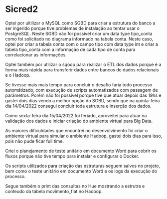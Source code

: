 # Sicred2
Optei por uitilizar o MySQL como SGBD para criar a estrutura do banco a ser ingerido porque tive problemas de instalação ao tentar usar o PostgreSQL.
Neste SGBD não foi possível criar um data type tipo_conta como foi solicitado no diagrama informado na tabela conta.
Neste caso, optei por criar a tabela conta com o campo tipo com data type int e criar a tabela tipo_conta com a informação de cada tipo de conta para correlacionar as informações.

Optei também por utilizar o sqoop para realizar o ETL dos dados porque é a forma mais rápida para transferir dados entre bancos de dados relacionais e o Hadoop.

Se tivesse mais mais tempo para concluir o desafio faria todo processo automátizado, com execução de scripts automatizados com passagem de parâmetros. 
Porém não foi possível porque tive que atuar depois das 19hs e gastei dois dias vendo a melhor opção do SGBD, sendo que na quinta-feira dia 14/04/2022 consegui concluir toda estrutura e inserção dos dados.

Como sexta-feira dia 15/04/2022 foi feriado, aproveitei para atuar na validação dos dados e iniciar criação do ambiente virtual para Big Data.

As maiores dificuldades que encontrei no desenvolvimento foi criar o ambiente virtual para simular o ambiente Hadoop, gastei dois dias para isso, pois não pude ficar full time.

Criei o planejamento de teste unitário em documento Word para cobrir os fluxos porque não tive tempo para instalar e configurar o Docker.

Os scripts utilizados para criação das estruturas seguem salvos no projeto, bem como o teste unitário em documento Word e os logs da execução do processo.

Segue também o print das consultas no Hue mostrando a estrutra e conteudo da tabela movimento_flat no Hadoop.
